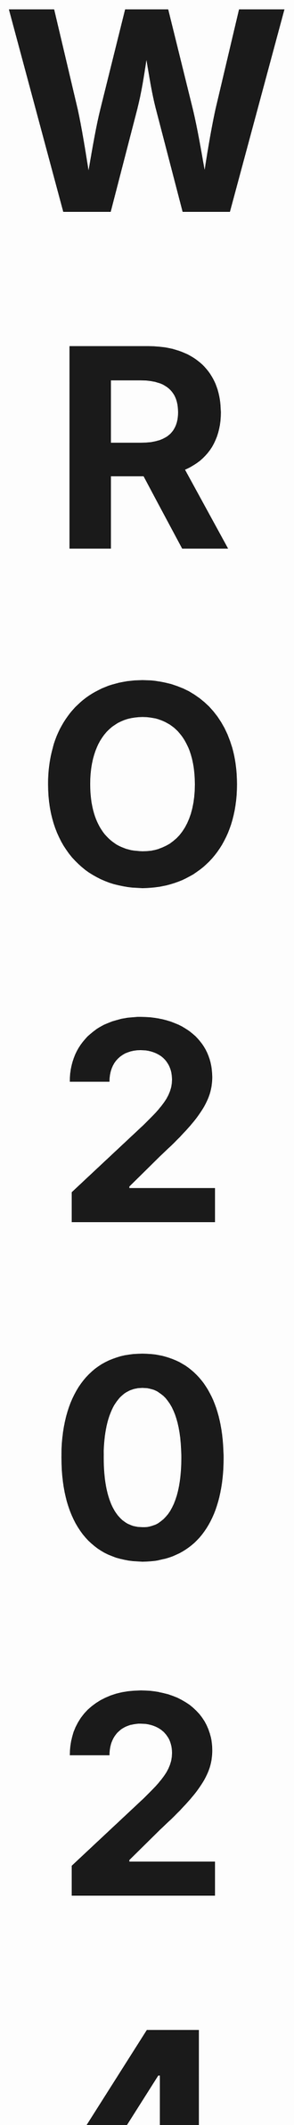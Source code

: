 
 ## <p align="center"><span style="font-size: 500px;">WRO 2024 Future Engineer</span></p>\
 ![Alt Text](c:\Users\fame\Downloads\68747470733a2f2f7962726f626f742e636c75622f696d6167652f5942253230526f626f742532306c6f676f2e706e67.png)
